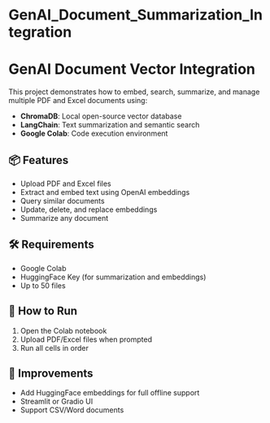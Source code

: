 # GenAI_Document_Summarization_Integration

# GenAI Document Vector Integration

This project demonstrates how to embed, search, summarize, and manage multiple PDF and Excel documents using:

- **ChromaDB**: Local open-source vector database
- **LangChain**: Text summarization and semantic search
- **Google Colab**: Code execution environment

## 📦 Features

- Upload PDF and Excel files
- Extract and embed text using OpenAI embeddings
- Query similar documents
- Update, delete, and replace embeddings
- Summarize any document

## 🛠 Requirements

- Google Colab
- HuggingFace Key (for summarization and embeddings)
- Up to 50 files

## 🧪 How to Run

1. Open the Colab notebook
2. Upload PDF/Excel files when prompted
3. Run all cells in order

## 🔮 Improvements

- Add HuggingFace embeddings for full offline support
- Streamlit or Gradio UI
- Support CSV/Word documents

